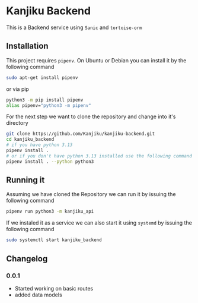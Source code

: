 # Kanjiku Backend

This is a Backend service using `Sanic` and `tortoise-orm`

## Installation

This project requires `pipenv`.
On Ubuntu or Debian you can install it by the following command

``` bash
sudo apt-get install pipenv
```
or via pip

``` bash
python3 -m pip install pipenv
alias pipenv="python3 -m pipenv"
```

For the next step we want to clone the repository and change into it's directory

``` bash
git clone https://github.com/Kanjiku/kanjiku-backend.git
cd kanjiku_backend
# if you have python 3.13
pipenv install .
# or if you don't have python 3.13 installed use the following command to use your currently installed python3
pipenv install . --python python3
```

## Running it

Assuming we have cloned the Repository we can run it by issuing the following command

``` bash
pipenv run python3 -m kanjiku_api
```

If we instaled it as a service we can also start it using `systemd` by issuing the following command
``` bash
sudo systemctl start kanjiku_backend
```

## Changelog

### 0.0.1
* Started working on basic routes
* added data models